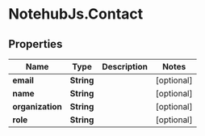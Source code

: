 # NotehubJs.Contact

## Properties

| Name             | Type       | Description | Notes      |
| ---------------- | ---------- | ----------- | ---------- |
| **email**        | **String** |             | [optional] |
| **name**         | **String** |             | [optional] |
| **organization** | **String** |             | [optional] |
| **role**         | **String** |             | [optional] |
